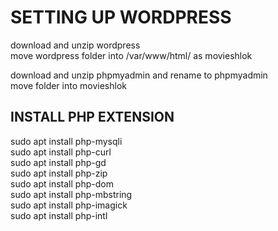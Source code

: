 # SETTING UP WORDPRESS

download and unzip wordpress \
move wordpress folder into /var/www/html/ as movieshlok

download and unzip phpmyadmin and rename to phpmyadmin \
move folder into movieshlok

## INSTALL PHP EXTENSION

sudo apt install php-mysqli \
sudo apt install php-curl \
sudo apt install php-gd \
sudo apt install php-zip \
sudo apt install php-dom \
sudo apt install php-mbstring \
sudo apt install php-imagick \
sudo apt install php-intl